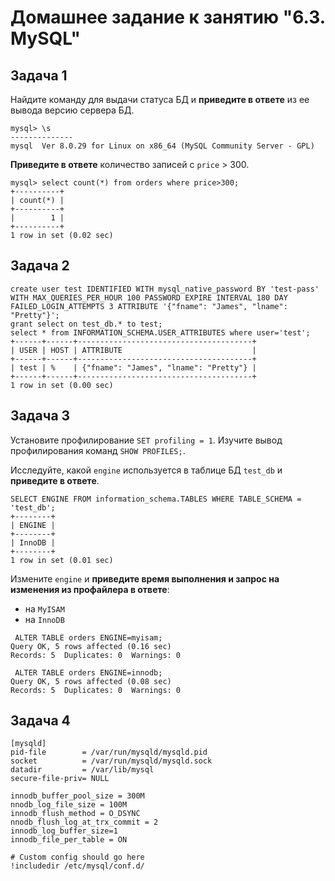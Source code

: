 # Домашнее задание к занятию "6.3. MySQL"

## Задача 1


Найдите команду для выдачи статуса БД и **приведите в ответе** из ее вывода версию сервера БД.
```
mysql> \s
--------------
mysql  Ver 8.0.29 for Linux on x86_64 (MySQL Community Server - GPL)
```

**Приведите в ответе** количество записей с `price` > 300.
```
mysql> select count(*) from orders where price>300;
+----------+
| count(*) |
+----------+
|        1 |
+----------+
1 row in set (0.02 sec)
```


## Задача 2

```
create user test IDENTIFIED WITH mysql_native_password BY 'test-pass' WITH MAX_QUERIES_PER_HOUR 100 PASSWORD EXPIRE INTERVAL 180 DAY FAILED_LOGIN_ATTEMPTS 3 ATTRIBUTE '{"fname": "James", "lname": "Pretty"}';
grant select on test_db.* to test;
select * from INFORMATION_SCHEMA.USER_ATTRIBUTES where user='test';
+------+------+---------------------------------------+
| USER | HOST | ATTRIBUTE                             |
+------+------+---------------------------------------+
| test | %    | {"fname": "James", "lname": "Pretty"} |
+------+------+---------------------------------------+
1 row in set (0.00 sec)
```

## Задача 3

Установите профилирование `SET profiling = 1`.
Изучите вывод профилирования команд `SHOW PROFILES;`.

Исследуйте, какой `engine` используется в таблице БД `test_db` и **приведите в ответе**.
```
SELECT ENGINE FROM information_schema.TABLES WHERE TABLE_SCHEMA = 'test_db';
+--------+
| ENGINE |
+--------+
| InnoDB |
+--------+
1 row in set (0.01 sec)
```

Измените `engine` и **приведите время выполнения и запрос на изменения из профайлера в ответе**:
- на `MyISAM`
- на `InnoDB`
```
 ALTER TABLE orders ENGINE=myisam;
Query OK, 5 rows affected (0.16 sec)
Records: 5  Duplicates: 0  Warnings: 0

 ALTER TABLE orders ENGINE=innodb;
Query OK, 5 rows affected (0.08 sec)
Records: 5  Duplicates: 0  Warnings: 0
```

## Задача 4 

```
[mysqld]
pid-file        = /var/run/mysqld/mysqld.pid
socket          = /var/run/mysqld/mysqld.sock
datadir         = /var/lib/mysql
secure-file-priv= NULL

innodb_buffer_pool_size = 300M
nnodb_log_file_size = 100M
innodb_flush_method = O_DSYNC
nnodb_flush_log_at_trx_commit = 2
innodb_log_buffer_size=1
innodb_file_per_table = ON

# Custom config should go here
!includedir /etc/mysql/conf.d/
```

